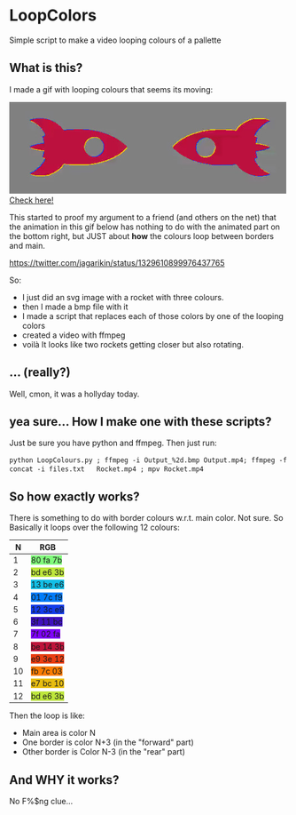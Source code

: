 # LoopColors
Simple script to make a video looping colours of a pallette

## What is this?

I made a gif with looping colours that seems its moving:

![Rocket](mpv-shot0001.jpg)
[Check here!](https://github.com/monticellifernando/LoopColors/blob/main/Rocket.mp4?raw=true)


This started to proof my argument to a friend (and others on the net) that the animation in this gif below 
has nothing to do with the animated part on the bottom right, but JUST about **how** the colours loop between borders and main.

https://twitter.com/jagarikin/status/1329610899976437765


So:
* I just did an svg image with a rocket with three colours. 
* then I made a bmp file with it
* I made a script that replaces each of those colors by one of the looping colors
* created a video with ffmpeg
* voilà 
It looks like two rockets getting closer but also rotating.

## ... (really?)
Well, cmon, it was a hollyday today. 

## yea sure... How I make one with these scripts?

Just be sure you have python and ffmpeg. Then just run:
```
python LoopColours.py ; ffmpeg -i Output_%2d.bmp Output.mp4; ffmpeg -f concat -i files.txt   Rocket.mp4 ; mpv Rocket.mp4
```

## So how exactly works?
There is something to do with border colours w.r.t. main color. Not sure. So Basically it loops over the following 12 colours:

| N  | RGB                                                      |
|----|----------------------------------------------------------|
| 1  | <span style="background-color:#80fa7b"> 80 fa 7b </span> |
| 2  | <span style="background-color:#bde63b"> bd e6 3b </span> |
| 3  | <span style="background-color:#13bee6"> 13 be e6 </span> |
| 4  | <span style="background-color:#017cf9"> 01 7c f9 </span> |
| 5  | <span style="background-color:#123ce9"> 12 3c e9 </span> |
| 6  | <span style="background-color:#3f11bc"> 3f 11 bc </span> |
| 7  | <span style="background-color:#7f02fa"> 7f 02 fa </span> |
| 8  | <span style="background-color:#be143b"> be 14 3b </span> |
| 9  | <span style="background-color:#e93e12"> e9 3e 12 </span> |
| 10 | <span style="background-color:#fb7c03"> fb 7c 03 </span> |
| 11 | <span style="background-color:#e7bc10"> e7 bc 10 </span> |
| 12 | <span style="background-color:#bde63b"> bd e6 3b </span> |

Then the loop is like:
* Main area is color N
* One border is color N+3 (in the "forward" part)
* Other border is Color N-3 (in the "rear" part)



## And WHY it  works?
No F%$ng clue...
